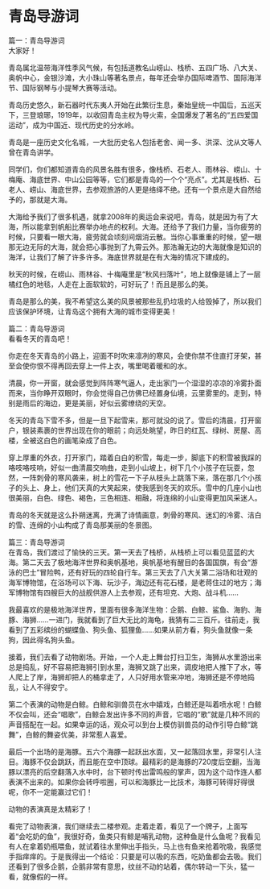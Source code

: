 # 青岛导游词  
篇一：青岛导游词  
大家好！  

青岛属北温带海洋性季风气候，有包括道教名山崂山、栈桥、五四广场、八大关、奥帆中心，金银沙滩，大小珠山等著名景点，每年还会举办国际啤酒节、国际海洋节、国际钢琴与小提琴大赛等活动。  

青岛历史悠久，新石器时代东夷人开始在此繁衍生息，秦始皇统一中国后，五巡天下，三登琅琊，1919年，以收回青岛主权为导火索，全国爆发了著名的“五四爱国运动”，成为中国近、现代历史的分水岭。  

青岛是一座历史文化名城，一大批历史名人包括老舍、闻一多、洪深、沈从文等人曾在青岛讲学。  

同学们，你们都知道青岛的风景名胜有很多，像栈桥、石老人、雨林谷、崂山、十梅庵、海底世界、中山公园等等，它们都是青岛的一个个“亮点”。尤其是栈桥、石老人、崂山、海底世界，去参观旅游的人更是络绎不绝。还有一个景点是大自然给予的，那就是大海。  

大海给予我们了很多机遇，就拿2008年的奥运会来说吧，青岛，就是因为有了大海，所以能拿到帆船比赛举办地点的权利。大海。还给予了我们力量，当你疲劳的时候，只要看一眼大海，疲劳就会顷刻间烟消云散。当你心事重重的时候，望一眼那无边无际的大海，就会把心事抛到了九霄云外。那浩瀚无边的大海就像是知识的海洋，让我们了解了许多许多。海底世界就是在有大海的情况下建成的。  

秋天的时候，在崂山、雨林谷、十梅庵里是“秋风扫落叶”，地上就像是铺上了一层橘红色的地毯，人走在上面软软的，可好玩了！而且是那么的美。  

青岛是那么的美，我不希望这么美的风景被那些乱扔垃圾的人给毁掉了，所以我们应该保护环境，让青岛这个拥有大海的城市变得更美！  

篇二：青岛导游词  
看看冬天的青岛吧！  

你走在冬天青岛的小路上，迎面不时吹来凛冽的寒风，会使你禁不住直打牙架，甚至会使你恨不得再回去穿上一件上衣，嘴里喝着暖和的水。  

清晨，你一开窗，就会感觉到阵阵寒气逼人，走出家门一个湿湿的凉凉的冷雾扑面而来，当你睁开双眼时，你会觉得自己仿佛已经置身仙境，云里雾里的。走到，特别是雨后的海边，更是美丽，好似云雾缭绕的天空。  

冬天的青岛下雪不多，但是一旦下起雪来，那可就没的说了。雪后的清晨，打开窗户，银装素裹的世界出现在你的眼前；向远处眺望，昨日的红瓦、绿树、房屋、高楼，全被这白色的画笔染成了白色。  

穿上厚重的外衣，打开家门，踏着白白的积雪，每走一步，脚底下的积雪被我踩的咯吱咯吱响，好似一曲清晨交响曲，走到小山坡上，树下几个小孩子在玩耍，忽然，一阵刺骨的寒风袭来，树上的雪花一下子从枝头上跳落下来，落在那几个小孩子的头上、身上，他们天真的大笑起来，使我感到冬天的欢乐。雪中的几座小山也很美丽，白色、绿色、褐色，三色相连、相融，将连绵的小山变得更加风采迷人。  

青岛的冬天就是这么扑朔迷离，充满了诗情画意，刺骨的寒风、迷幻的冷雾、洁白的雪、连绵的小山构成了青岛那美丽的冬景图。  

篇三：青岛导游词  
在青岛，我们渡过了愉快的三天。第一天去了栈桥，从栈桥上可以看见蓝蓝的大海。第二天去了极地海洋世界和奥帆基地，奥帆基地有醒目的各国国旗，有会“游泳的巴士”冒险鸭，还有好玩的四轮自行车。第三天去了八大关第二浴场和壮观的海军博物馆，在浴场可以下海、玩沙子，海边还有花石楼，是老蒋住过的地方；海军博物馆有四艘巨大的战舰供游人上去参观，还有坦克、大炮、战斗机……  

我最喜欢的是极地海洋世界，里面有很多海洋生物：企鹅、白鲸、鲨鱼、海豹、海豚、海狮……一进门，我就看到了巨大无比的海龟，我猜有二三百斤。往前走，我看到了五彩缤纷的蝴蝶鱼、狗头鱼、狐狸鱼……如果从前方看，狗头鱼就像一条狗，因此得名狗头鱼。  

接着，我们去看了动物剧场。开始，一个人走上舞台打扫卫生，海狮从水里游出来总是捣乱，好不容易把海狮引到水里，海狮又跳了出来，调皮地把人推下了水，等人爬上了岸，海狮却把人的桶拿走了，人只好用水管来冲地，海狮还是不停地捣乱，让人不得安宁。  

第二个表演的动物是白鲸。白鲸和驯兽员在水中嬉戏，白鲸还是叫着喷水呢！白鲸不仅会叫，还会“唱歌”，白鲸会发出许多不同的声音，它唱的“歌”就是几种不同的声音搭配在一起。如果幸运的话，观众可以到台上模仿驯兽员的动作引导白鲸“跳舞”，白鲸的舞姿优美，非常惹人喜爱。  

最后一个出场的是海豚。五六个海豚一起跃出水面，又一起落回水里，非常引人注目。海豚不仅会跳跃，而且能在空中顶球。最精彩的是海豚的720度后空翻，当海豚以漂亮的后空翻落入水中时，台下顿时传出雷鸣般的掌声，因为这个动作连人都表演不出来的。如果你会转呼啦圈，可以和海豚比一比技术，海豚可转得好得很呢，你不一定能赢过它们！  

动物的表演真是太精彩了！  

看完了动物表演，我们继续去二楼参观。走着走着，看见了一个牌子，上面写着“会吃奶的鱼”，我很好奇，鱼类只有鲸是哺乳动物，这种鱼是什么鱼呢？我看见有人在拿着奶瓶喂鱼，就试着往水里伸出手指头，马上也有鱼来抢着吮吸，我感觉手指痒痒的。于是我得出一个结论：只要是可以吸的东西，吃奶鱼都会去吸。我们还看到了很多企鹅，企鹅非常有意思，纹丝不动的站着，偶尔转动一下头，猛一看，就像假的一样。  
